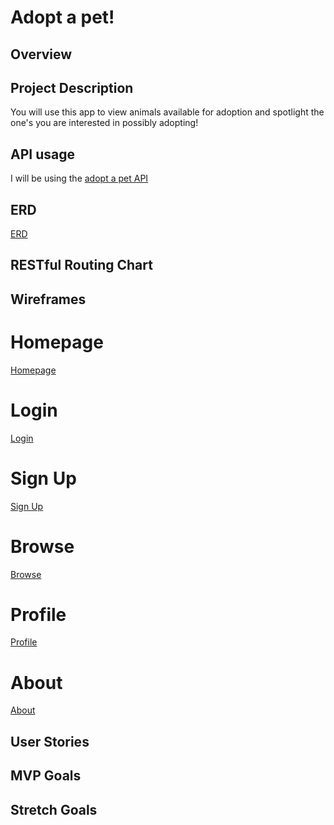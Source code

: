# Adopt a pet!

## Overview

## Project Description
You will use this app to view animals available for adoption and spotlight the one's you are interested in possibly adopting!

## API usage
I will be using the [adopt a pet API](https://www.adoptapet.com/public/apis/pet_list.html)

## ERD
[ERD](./img/erd.png)

## RESTful Routing Chart


## Wireframes

# Homepage
[Homepage](./img/home.png)
# Login
[Login](./img/login.png)
# Sign Up
[Sign Up](./img/signup.png)
# Browse
[Browse](./img/browse.png)
# Profile
[Profile](./img/profile.png)
# About
[About](./img/about.png)


## User Stories


## MVP Goals


## Stretch Goals
